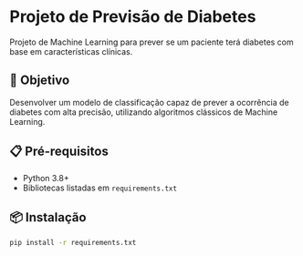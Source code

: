 # Projeto de Previsão de Diabetes

Projeto de Machine Learning para prever se um paciente terá diabetes com base em características clínicas.

## 🎯 Objetivo
Desenvolver um modelo de classificação capaz de prever a ocorrência de diabetes com alta precisão, utilizando algoritmos clássicos de Machine Learning.

## 📋 Pré-requisitos
- Python 3.8+
- Bibliotecas listadas em `requirements.txt`

## 📦 Instalação
```bash
pip install -r requirements.txt
